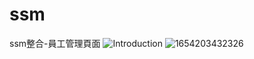 # ssm
ssm整合-員工管理頁面
![Introduction](https://user-images.githubusercontent.com/71595611/171736647-990332b9-0ace-4f66-a3eb-861e9e750a24.png)
![1654203432326](https://user-images.githubusercontent.com/71595611/171736989-5a9dbd39-bfc9-4993-80a8-2ea9232387b3.jpg)
